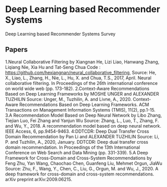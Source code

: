 # Deep Learning based Recommender Systems
Deep Learning based Recommender Systems Survey

Papers
-----------------------------------------
1.Neural Collaborative Filtering by Xiangnan He, Lizi Liao, Hanwang Zhang, Liqiang Nie, Xia Hu and Tat-Seng Chua
Code : https://github.com/hexiangnan/neural_collaborative_filtering, Source: He, X., Liao, L., Zhang, H., Nie, L., Hu, X. and Chua, T.S., 2017, April. Neural collaborative filtering. In Proceedings of the 26th international conference on world wide web (pp. 173-182).
2.Context-Aware Recommendations Based on Deep Learning Frameworks by MOSHE UNGER and ALEXANDER TUZHILIN
Source: Unger, M., Tuzhilin, A. and Livne, A., 2020. Context-Aware Recommendations Based on Deep Learning Frameworks. ACM Transactions on Management Information Systems (TMIS), 11(2), pp.1-15.
3.A Recommendation Model Based on Deep Neural Network by Libo Zhang, Tiejian Luo, Fei Zhang and Yanjun Wu
Source: Zhang, L., Luo, T., Zhang, F. and Wu, Y., 2018. A recommendation model based on deep neural network. IEEE Access, 6, pp.9454-9463.
4:DDTCDR: Deep Dual Transfer Cross Domain Recommendation by Pan Li and ALEXANDER TUZHILIN
Source: Li, P. and Tuzhilin, A., 2020, January. DDTCDR: Deep dual transfer cross domain recommendation. In Proceedings of the 13th International Conference on Web Search and Data Mining (pp. 331-339).
5.A Deep Framework for Cross-Domain and Cross-System Recommendations by Feng Zhu, Yan Wang, Chaochao Chen, Guanfeng Liu, Mehmet Orgun, JiaWu
Source: Zhu, F., Wang, Y., Chen, C., Liu, G., Orgun, M. and Wu, J., 2020. A deep framework for cross-domain and cross-system recommendations. arXiv preprint arXiv:2009.06215.
